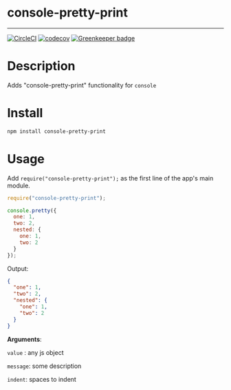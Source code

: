 # console-pretty-print

---

[![CircleCI](https://circleci.com/gh/oleg-koval/console-pretty-print/tree/master.svg?style=svg)](https://circleci.com/gh/oleg-koval/console-pretty-print/tree/master) [![codecov](https://codecov.io/gh/oleg-koval/console-pretty-js/branch/master/graph/badge.svg)](https://codecov.io/gh/oleg-koval/console-pretty-js) [![Greenkeeper badge](https://badges.greenkeeper.io/oleg-koval/console-pretty-print.svg)](https://greenkeeper.io/)

# Description

Adds "console-pretty-print" functionality for `console`

# Install

```sh
npm install console-pretty-print
```

# Usage

Add `require("console-pretty-print");` as the first line of the app's main module.

```js
require("console-pretty-print");

console.pretty({
  one: 1,
  two: 2,
  nested: {
    one: 1,
    two: 2
  }
});
```

Output:

```json
{
  "one": 1,
  "two": 2,
  "nested": {
    "one": 1,
    "two": 2
  }
}
```

**Arguments**:

`value` : any js object

`message`: some description

`indent`: spaces to indent
